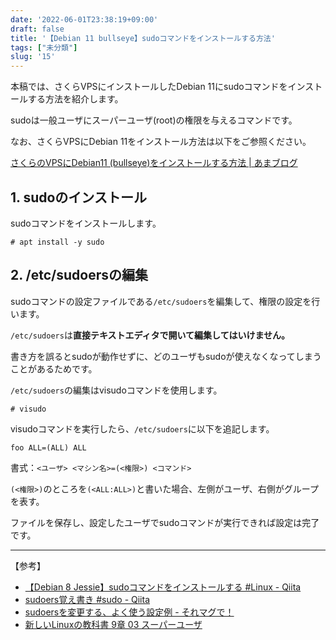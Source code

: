 ```yaml
---
date: '2022-06-01T23:38:19+09:00'
draft: false
title: '【Debian 11 bullseye】sudoコマンドをインストールする方法'
tags: ["未分類"]
slug: '15'
---
```


本稿では、さくらVPSにインストールしたDebian 11にsudoコマンドをインストールする方法を紹介します。

sudoは一般ユーザにスーパーユーザ(root)の権限を与えるコマンドです。

なお、さくらVPSにDebian 11をインストール方法は以下をご参照ください。

[さくらのVPSにDebian11 (bullseye)をインストールする方法 | あまブログ](https://ama-blog.com/14/)

## 1. sudoのインストール

sudoコマンドをインストールします。

```
# apt install -y sudo
```

## 2. /etc/sudoersの編集

sudoコマンドの設定ファイルである`/etc/sudoers`を編集して、権限の設定を行います。

`/etc/sudoers`は**直接テキストエディタで開いて編集してはいけません。**

書き方を誤るとsudoが動作せずに、どのユーザもsudoが使えなくなってしまうことがあるためです。

`/etc/sudoers`の編集はvisudoコマンドを使用します。

```
# visudo
```

visudoコマンドを実行したら、`/etc/sudoers`に以下を追記します。

```
foo ALL=(ALL) ALL
```

書式：`<ユーザ> <マシン名>=(<権限>) <コマンド>`

`(<権限>)`のところを`(<ALL:ALL>)`と書いた場合、左側がユーザ、右側がグループを表す。

ファイルを保存し、設定したユーザでsudoコマンドが実行できれば設定は完了です。

---
【参考】

- [【Debian 8 Jessie】sudoコマンドをインストールする #Linux - Qiita](https://qiita.com/osktak/items/f1746d64797a6a4dd6ae)
- [sudoers覚え書き #sudo - Qiita](https://qiita.com/progrhyme/items/6f936033b9d23efb1741)
- [sudoersを変更する、よく使う設定例 - それマグで！](https://takuya-1st.hatenablog.jp/entry/20090806/1249554458)
- [新しいLinuxの教科書 9章 03 スーパーユーザ](https://www.amazon.co.jp/dp/B072K1NH76/ref=dp-kindle-redirect?_encoding=UTF8&btkr=1)

